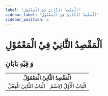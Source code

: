 ```yaml
---
label: "اَلْمَقْصِدُ الثَّانِيْ فِيْ الْمَعْمُوْلِ"
sidebar_label: "اَلْمَقْصِدُ الثَّانِيْ فِيْ الْمَعْمُوْلِ"
sidebar_position: 2
---
```


# اَلْمَقْصِدُ الثَّانِيْ فِيْ الْمَعْمُوْلِ

##  وَ فِيْهِ بَابَانِ

<table>
    <tr>
        <th colspan="2">الْمَقْصِدُ الثَّانِيْ الْمَعْمُوْلُ</th>
    </tr>
    <tr>
        <td>الْبَابُ الثَّانِيْ الْفِعْلُ</td>
        <td>الْبَابُ الْأَوَّلُ الِاسْمُ</td>
    </tr>
</table>
